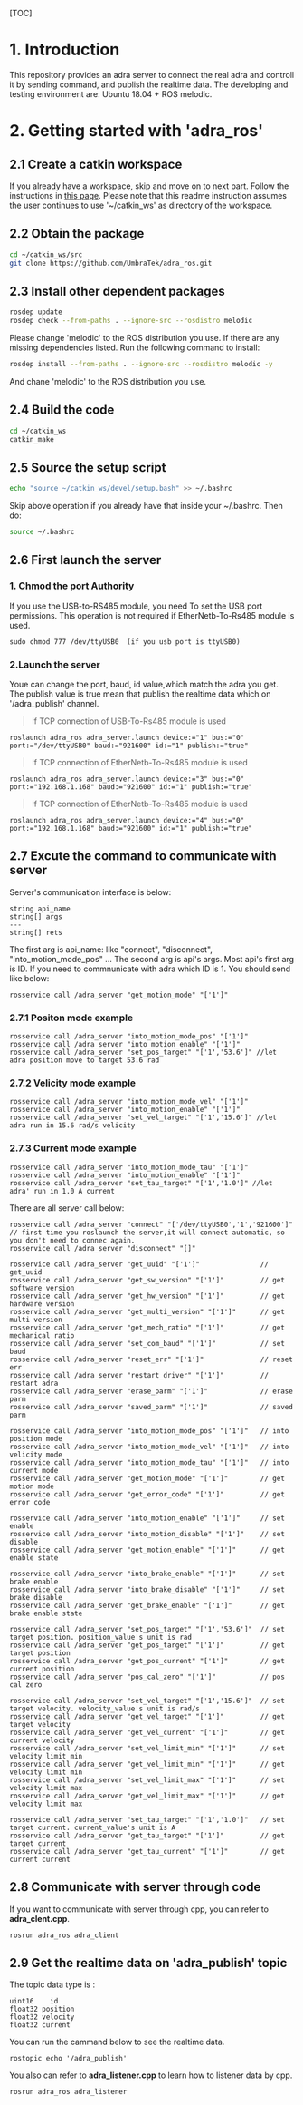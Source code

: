 [TOC]
# 1. Introduction
   This repository provides an adra server to connect the real adra and controll it by sending command, and publish the realtime data. The developing and testing environment are: Ubuntu 18.04 + ROS melodic.  

# 2. Getting started with 'adra_ros'

## 2.1 Create a catkin workspace
   If you already have a workspace, skip and move on to next part.
   Follow the instructions in [this page](http://wiki.ros.org/catkin/Tutorials/create_a_workspace). 
   Please note that this readme instruction assumes the user continues to use '~/catkin_ws' as directory of the workspace.

## 2.2 Obtain the package
```bash
cd ~/catkin_ws/src
git clone https://github.com/UmbraTek/adra_ros.git
```
## 2.3 Install other dependent packages
```bash
rosdep update
rosdep check --from-paths . --ignore-src --rosdistro melodic
```
Please change 'melodic' to the ROS distribution you use. If there are any missing dependencies listed. Run the following command to install:  
```bash
rosdep install --from-paths . --ignore-src --rosdistro melodic -y
```
And chane 'melodic' to the ROS distribution you use.  

## 2.4 Build the code
```bash
cd ~/catkin_ws
catkin_make
```
## 2.5 Source the setup script
```bash
echo "source ~/catkin_ws/devel/setup.bash" >> ~/.bashrc
```
Skip above operation if you already have that inside your ~/.bashrc. Then do:
```bash
source ~/.bashrc
```
## 2.6 First launch the server

### 1. Chmod the port Authority

If you use the USB-to-RS485 module, you need To set the USB port permissions. This operation is not required if EtherNetb-To-Rs485 module is used.

    sudo chmod 777 /dev/ttyUSB0  (if you usb port is ttyUSB0)

### 2.Launch the server

Youe can change the port, baud, id value,which match the adra you get. The publish value is true mean that publish the realtime data which on '/adra_publish' channel. 

> If TCP connection of USB-To-Rs485 module is used

```
roslaunch adra_ros adra_server.launch device:="1" bus:="0" port:="/dev/ttyUSB0" baud:="921600" id:="1" publish:="true"
```
> If TCP connection of EtherNetb-To-Rs485 module is used

```
roslaunch adra_ros adra_server.launch device:="3" bus:="0" port:="192.168.1.168" baud:="921600" id:="1" publish:="true"
```

> If TCP connection of EtherNetb-To-Rs485 module is used

```
roslaunch adra_ros adra_server.launch device:="4" bus:="0" port:="192.168.1.168" baud:="921600" id:="1" publish:="true"
```

## 2.7  Excute the command to communicate with server 
Server's communication interface is below:

```
string api_name
string[] args
---
string[] rets
```
The first arg is api_name: like "connect", "disconnect", "into_motion_mode_pos" ...
The second arg is api's args. Most api's first arg is ID. If you need to commnunicate with adra which ID is 1.
You should send like below:

```
rosservice call /adra_server "get_motion_mode" "['1']"
```

### 2.7.1 Positon mode example

```
rosservice call /adra_server "into_motion_mode_pos" "['1']"
rosservice call /adra_server "into_motion_enable" "['1']"
rosservice call /adra_server "set_pos_target" "['1','53.6']" //let adra position move to target 53.6 rad
```
### 2.7.2 Velicity mode example  

```
rosservice call /adra_server "into_motion_mode_vel" "['1']"
rosservice call /adra_server "into_motion_enable" "['1']"
rosservice call /adra_server "set_vel_target" "['1','15.6']" //let adra run in 15.6 rad/s velicity
```
### 2.7.3 Current mode example    

```
rosservice call /adra_server "into_motion_mode_tau" "['1']"
rosservice call /adra_server "into_motion_enable" "['1']"
rosservice call /adra_server "set_tau_target" "['1','1.0']" //let adra' run in 1.0 A current
```


There are all server call  below:

```
rosservice call /adra_server "connect" "['/dev/ttyUSB0','1','921600']" // first time you roslaunch the server,it will connect automatic, so you don't need to connec again.
rosservice call /adra_server "disconnect" "[]"  

rosservice call /adra_server "get_uuid" "['1']"               // get_uuid
rosservice call /adra_server "get_sw_version" "['1']"         // get software version
rosservice call /adra_server "get_hw_version" "['1']"         // get hardware version
rosservice call /adra_server "get_multi_version" "['1']"      // get multi version
rosservice call /adra_server "get_mech_ratio" "['1']"         // get mechanical ratio
rosservice call /adra_server "set_com_baud" "['1']"           // set baud
rosservice call /adra_server "reset_err" "['1']"              // reset err
rosservice call /adra_server "restart_driver" "['1']"         // restart adra
rosservice call /adra_server "erase_parm" "['1']"             // erase parm
rosservice call /adra_server "saved_parm" "['1']"             // saved parm

rosservice call /adra_server "into_motion_mode_pos" "['1']"   // into position mode
rosservice call /adra_server "into_motion_mode_vel" "['1']"   // into velicity mode
rosservice call /adra_server "into_motion_mode_tau" "['1']"   // into current mode
rosservice call /adra_server "get_motion_mode" "['1']"        // get motion mode
rosservice call /adra_server "get_error_code" "['1']"         // get error code

rosservice call /adra_server "into_motion_enable" "['1']"     // set enable
rosservice call /adra_server "into_motion_disable" "['1']"    // set disable
rosservice call /adra_server "get_motion_enable" "['1']"      // get enable state

rosservice call /adra_server "into_brake_enable" "['1']"      // set brake enable
rosservice call /adra_server "into_brake_disable" "['1']"     // set brake disable
rosservice call /adra_server "get_brake_enable" "['1']"       // get brake enable state

rosservice call /adra_server "set_pos_target" "['1','53.6']"  // set target position. position_value's unit is rad
rosservice call /adra_server "get_pos_target" "['1']"         // get target position
rosservice call /adra_server "get_pos_current" "['1']"        // get current position
rosservice call /adra_server "pos_cal_zero" "['1']"           // pos cal zero

rosservice call /adra_server "set_vel_target" "['1','15.6']"  // set target velocity. velocity_value's unit is rad/s
rosservice call /adra_server "get_vel_target" "['1']"         // get target velocity
rosservice call /adra_server "get_vel_current" "['1']"        // get current velocity
rosservice call /adra_server "set_vel_limit_min" "['1']"      // set velocity limit min
rosservice call /adra_server "get_vel_limit_min" "['1']"      // get velocity limit min
rosservice call /adra_server "set_vel_limit_max" "['1']"      // set velocity limit max
rosservice call /adra_server "get_vel_limit_max" "['1']"      // get velocity limit max

rosservice call /adra_server "set_tau_target" "['1','1.0']"   // set target current. current_value's unit is A
rosservice call /adra_server "get_tau_target" "['1']"         // get target current
rosservice call /adra_server "get_tau_current" "['1']"        // get current current
```



## 2.8  Communicate with server through code 
If you want to communicate with server through cpp, you can refer to **adra_clent.cpp**.
```
rosrun adra_ros adra_client
```

## 2.9  Get the realtime data on 'adra_publish' topic
The topic data type is :
```
uint16    id
float32 position
float32 velocity
float32 current
```

You can run the cammand below to see the realtime data.
```
rostopic echo '/adra_publish'
```

You also can refer to **adra_listener.cpp** to learn how to listener data by cpp.
```
rosrun adra_ros adra_listener
```
